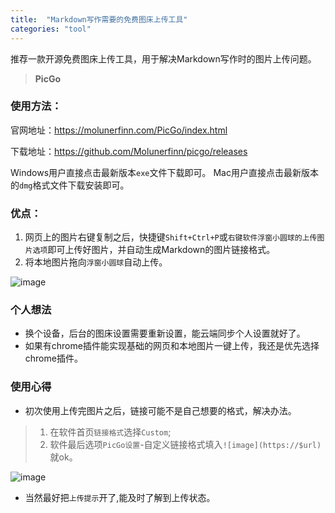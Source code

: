 ```yaml
---
title:  "Markdown写作需要的免费图床上传工具"
categories: "tool"
---
```


推荐一款开源免费图床上传工具，用于解决Markdown写作时的图片上传问题。

> **PicGo**


### 使用方法：

官网地址：https://molunerfinn.com/PicGo/index.html

下载地址：https://github.com/Molunerfinn/picgo/releases

Windows用户直接点击最新版本`exe`文件下载即可。
Mac用户直接点击最新版本的`dmg`格式文件下载安装即可。

### 优点：

1. 网页上的图片右键复制之后，快捷键`Shift+Ctrl+P`或`右键软件浮窗小圆球的上传图片选项`即可上传好图片，并自动生成Markdown的图片链接格式。
2. 将本地图片拖向`浮窗小圆球`自动上传。

![image](https://cdn.yan100.top/20180727000213.png)

### 个人想法

- 换个设备，后台的图床设置需要重新设置，能云端同步个人设置就好了。
- 如果有chrome插件能实现基础的网页和本地图片一键上传，我还是优先选择chrome插件。

### 使用心得

- 初次使用上传完图片之后，链接可能不是自己想要的格式，解决办法。
>1. 在软件首页`链接格式`选择`Custom`;
>2. 软件最后选项`PicGo设置`-自定义链接格式填入`![image](https://$url)`就ok。

![image](https://cdn.yan100.top/20180727005825.png)

- 当然最好把`上传提示`开了,能及时了解到上传状态。

